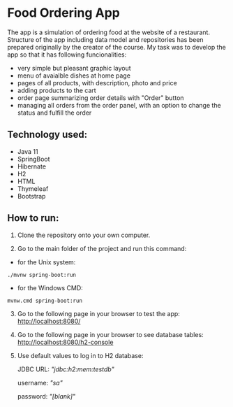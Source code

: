 # **Food Ordering App**

The app is a simulation of ordering food at the website of a restaurant. Structure of the app including data model and repositories has been prepared originally by the creator of the course. My task was to develop the app so that it has following funcionalities:
* very simple but pleasant graphic layout
* menu of avaialble dishes at home page
* pages of all products, with description, photo and price
* adding products to the cart
* order page summarizing order details with "Order" button
* managing all orders from the order panel, with an option to change the status and fulfill the order

## **Technology used:**
* Java 11
* SpringBoot
* Hibernate
* H2
* HTML
* Thymeleaf
* Bootstrap

## **How to run:**
1. Clone the repository onto your own computer.

2. Go to the main folder of the project and run this command:

* for the Unix system:
```
./mvnw spring-boot:run
```
* for the Windows CMD:
```
mvnw.cmd spring-boot:run
```

3. Go to the following page in your browser to test the app: [http://localhost:8080/](http://localhost:8080/)

4. Go to the following page in your browser to see database tables: [http://localhost:8080/h2-console](http://localhost:8080/h2-console)

5. Use default values to log in to H2 database:

   JDBC URL: *"jdbc:h2:mem:testdb"*

   username: *"sa"*

   password: *"[blank]"*
